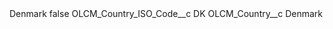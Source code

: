 <?xml version="1.0" encoding="UTF-8"?>
<CustomMetadata xmlns="http://soap.sforce.com/2006/04/metadata" xmlns:xsi="http://www.w3.org/2001/XMLSchema-instance" xmlns:xsd="http://www.w3.org/2001/XMLSchema">
    <label>Denmark</label>
    <protected>false</protected>
    <values>
        <field>OLCM_Country_ISO_Code__c</field>
        <value xsi:type="xsd:string">DK</value>
    </values>
    <values>
        <field>OLCM_Country__c</field>
        <value xsi:type="xsd:string">Denmark</value>
    </values>
</CustomMetadata>
